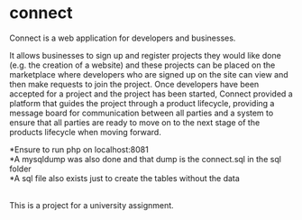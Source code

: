 # connect

Connect is a web application for developers and businesses.

It allows businesses to sign up and register projects they would like done (e.g. the creation of a website) and these projects can be placed on the marketplace where developers who are signed up on the site can view and then make requests to join the project. Once developers have been accepted for a project and the project has been started, Connect provided a platform that guides the project through a product lifecycle, providing a message board for communication between all parties and a system to 
ensure that all parties are ready to move on to the next stage of the products lifecycle when moving 
forward.

*Ensure to run php on localhost:8081 <br>
*A mysqldump was also done and that dump is the connect.sql in the sql folder <br>
*A sql file also exists just to create the tables without the data <br> <br>

This is a project for a university assignment. 